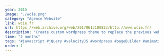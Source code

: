 ```yaml
---
year: 2015
image: "./wcie.png"
category: "Agence Website"
link: wcie.fr
url: https://web.archive.org/web/20170613180823/http://www.wcie.fr/
description: "Create custom wordpress theme to replace the previous website, work on various animations and templates, during internship at Agence W"
time: "2 months"
tags: "#javascript #jQuery #velocityJS #wordpress #pageBuilder #animation #bourbon #sass"
order: 1
---
```

